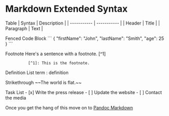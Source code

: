 # Markdown Extended Syntax

Table	  \| Syntax | Description |
        | ----------- | ----------- |
        | Header | Title |
        | Paragraph | Text |
        
       
Fenced Code Block	      \```
                        \{
                           "firstName": "John",
                           "lastName": "Smith",
                           "age": 25
                         }
                        ```
                        
Footnote	    Here's a sentence with a footnote. [^1]

              [^1]: This is the footnote.
           

Definition List   	term
                    : definition

Strikethrough	\~~The world is flat.~~


Task List      - [x] Write the press release
              - [ ] Update the website
              - [ ] Contact the media
              
              
              
Once you get the hang of this move on to [Pandoc Markdown](https://github.com/Lethalz/LethalZet/tree/main/202108162145)
              
              
